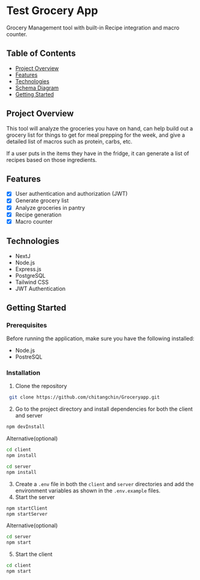 # Test Grocery App

Grocery Management tool with built-in Recipe integration and macro counter. 

## Table of Contents

- [Project Overview](#project-overview)
- [Features](#features)
- [Technologies](#technologies)
- [Schema Diagram](#schema-diagram)
- [Getting Started](#getting-started)

## Project Overview

This tool will analyze the groceries you have on hand, can help build out a grocery list for things to get for meal prepping for the week, and give a detailed list of macros such as protein, carbs, etc. 

If a user puts in the items they have in the fridge, it can generate a list of recipes based on those ingredients.

## Features

- [x] User authentication and authorization (JWT)
- [x] Generate grocery list
- [x] Analyze groceries in pantry
- [x] Recipe generation
- [x] Macro counter

## Technologies

- NextJ
- Node.js
- Express.js
- PostgreSQL
- Tailwind CSS
- JWT Authentication

## Getting Started

### Prerequisites

Before running the application, make sure you have the following installed:

- Node.js
- PostreSQL

### Installation

1. Clone the repository

```bash
 git clone https://github.com/chitangchin/Groceryapp.git 
```

2. Go to the project directory and install dependencies for both the client and server

```bash
npm devInstall
```

Alternative(optional)

```bash
cd client
npm install
```

```bash
cd server
npm install
```

3. Create a `.env` file in both the `client` and `server` directories and add the environment variables as shown in the `.env.example` files.
4. Start the server

```bash
npm startClient
npm startServer
```
Alternative(optional)

```bash
cd server
npm start
```

5. Start the client

```bash
cd client
npm start
```




